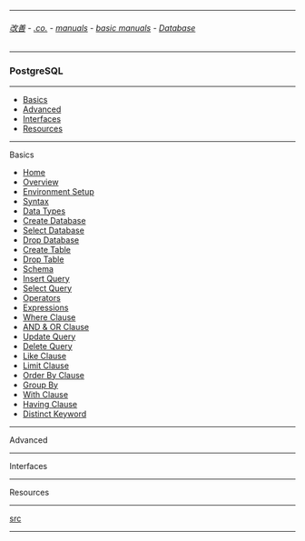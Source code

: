 
---

###### [改善](https://github.com/ttltrk/0C/blob/master/README.MD) - [.co.](https://github.com/ttltrk/PRG/blob/master/CODING.MD) - [manuals](https://github.com/ttltrk/PRG/blob/master/MAN.MD) - [basic manuals](https://github.com/ttltrk/PRG/blob/master/MANUALS.MD) - [Database](https://github.com/ttltrk/DB/blob/master/DBM/DBM.MD)

---

### PostgreSQL

---

* [Basics]()
* [Advanced]()
* [Interfaces]()
* [Resources]()

---

Basics

* <a href="https://github.com/ttltrk/DB/blob/master/POSTGRESQL/BPOSM/01/HOME.MD">Home</a>
* <a href="">Overview</a>
* <a href="">Environment Setup</a>
* <a href="">Syntax</a>
* <a href="">Data Types</a>
* <a href="">Create Database</a>
* <a href="">Select Database</a>
* <a href="">Drop Database</a>
* <a href="">Create Table</a>
* <a href="">Drop Table</a>
* <a href="">Schema</a>
* <a href="">Insert Query</a>
* <a href="">Select Query</a>
* <a href="">Operators</a>
* <a href="">Expressions</a>
* <a href="">Where Clause</a>
* <a href="">AND & OR Clause</a>
* <a href="">Update Query</a>
* <a href="">Delete Query</a>
* <a href="">Like Clause</a>
* <a href="">Limit Clause</a>
* <a href="">Order By Clause</a>
* <a href="">Group By</a>
* <a href="">With Clause</a>
* <a href="">Having Clause</a>
* <a href="">Distinct Keyword</a>

---

Advanced

---

Interfaces

---

Resources

---

[src](https://www.tutorialspoint.com/postgresql/index.htm)

---

